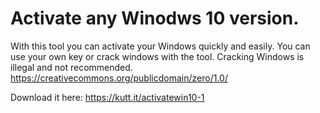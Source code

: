 # Activate any Winodws 10 version.
With this tool you can activate your Windows quickly and easily. You can use your own key or crack windows with the tool.
Cracking Windows is illegal and not recommended.
https://creativecommons.org/publicdomain/zero/1.0/

Download it here: https://kutt.it/activatewin10-1
